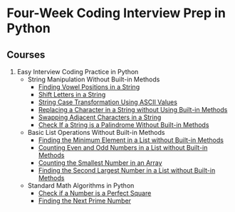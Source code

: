 # Four-Week Coding Interview Prep in Python
## Courses
1.  Easy Interview Coding Practice in Python
    - String Manipulation Without Built-in Methods
        - [Finding Vowel Positions in a String](./Easy%20Interview%20Coding%20Practice%20in%20Python/String%20Manipulation%20Without%20Built-in%20Methods/Finding%20Vowel%20Positions%20in%20a%20String.py)
        - [Shift Letters in a String](./Easy%20Interview%20Coding%20Practice%20in%20Python/String%20Manipulation%20Without%20Built-in%20Methods/Shift%20Letters%20in%20a%20String.py)
        - [String Case Transformation Using ASCII Values](./Easy%20Interview%20Coding%20Practice%20in%20Python/String%20Manipulation%20Without%20Built-in%20Methods/String%20Case%20Transformation%20Using%20ASCII%20Values.py)
        - [Replacing a Character in a String without Using Built-in Methods](./Easy%20Interview%20Coding%20Practice%20in%20Python/String%20Manipulation%20Without%20Built-in%20Methods/Replacing%20a%20Character%20in%20a%20String%20without%20Using%20Built-in%20Methods.py)
        - [Swapping Adjacent Characters in a String](./Easy%20Interview%20Coding%20Practice%20in%20Python/String%20Manipulation%20Without%20Built-in%20Methods/Swapping%20Adjacent%20Characters%20in%20a%20String.py)
        - [Check If a String is a Palindrome Without Built-in Methods](./Easy%20Interview%20Coding%20Practice%20in%20Python/String%20Manipulation%20Without%20Built-in%20Methods/Check%20If%20a%20String%20is%20a%20Palindrome%20Without%20Built-in%20Methods.py)
    - Basic List Operations Without Built-in Methods
        - [Finding the Minimum Element in a List without Built-in Methods](./Easy%20Interview%20Coding%20Practice%20in%20Python/Basic%20List%20Operations%20Without%20Built-in%20Methods/Finding%20the%20Minimum%20Element%20in%20a%20List%20without%20Built-in%20Methods.py)
        - [Counting Even and Odd Numbers in a List without Built-in Methods](./Easy%20Interview%20Coding%20Practice%20in%20Python/Basic%20List%20Operations%20Without%20Built-in%20Methods/Counting%20Even%20and%20Odd%20Numbers%20in%20a%20List%20without%20Built-in%20Methods.py)
        - [Counting the Smallest Number in an Array](./Easy%20Interview%20Coding%20Practice%20in%20Python/Basic%20List%20Operations%20Without%20Built-in%20Methods/Counting%20the%20Smallest%20Number%20in%20an%20Array.py)
        - [Finding the Second Largest Number in a List without Built-in Methods](./Easy%20Interview%20Coding%20Practice%20in%20Python/Basic%20List%20Operations%20Without%20Built-in%20Methods/Finding%20the%20Second%20Largest%20Number%20in%20a%20List%20without%20Built-in%20Methods.py)
    - Standard Math Algorithms in Python
        - [Check if a Number is a Perfect Square](./Easy%20Interview%20Coding%20Practice%20in%20Python/Standard%20Math%20Algorithms%20in%20Python/Check%20if%20a%20Number%20is%20a%20Perfect%20Square.py)
        - [Finding the Next Prime Number](./Easy%20Interview%20Coding%20Practice%20in%20Python/Standard%20Math%20Algorithms%20in%20Python/Finding%20the%20Next%20Prime%20Number.py)